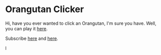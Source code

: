 # Orangutan Clicker
Hi, have you ever wanted to click an Orangutan, I'm sure you have. Well, you can play it [here](https://chasontop.github.io/orangutanclicker/).

Subscribe [here](https://www.youtube.com/channel/UCX8E2kDCj8FY-E9LsJ40Cag?app=desktop) and [here](https://www.youtube.com/channel/UC96sIrmIrJDEkBD8KHw9mmQ).

l
